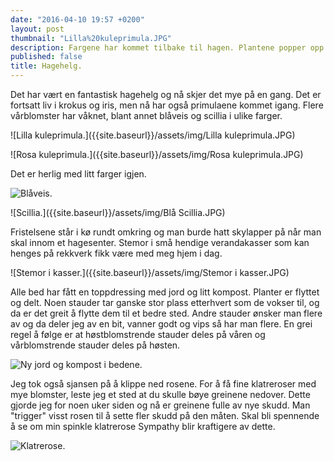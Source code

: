 ```yaml
---
date: "2016-04-10 19:57 +0200"
layout: post
thumbnail: "Lilla%20kuleprimula.JPG"
description: Fargene har kommet tilbake til hagen. Plantene popper opp av jorda og det skjer noe fra dag til dag.
published: false
title: Hagehelg.
---
```



Det har vært en fantastisk hagehelg og nå skjer det mye på en gang. Det er fortsatt liv i krokus og iris, men nå har også primulaene kommet igang. Flere vårblomster har våknet, blant annet blåveis og scillia i ulike farger. 

![Lilla kuleprimula.]({{site.baseurl}}/assets/img/Lilla kuleprimula.JPG)

![Rosa kuleprimula.]({{site.baseurl}}/assets/img/Rosa kuleprimula.JPG)

<!--more-->

Det er herlig med litt farger igjen.

![Blåveis.]({{site.baseurl}}/assets/img/Blåveis.JPG)

![Scillia.]({{site.baseurl}}/assets/img/Blå Scillia.JPG)

Fristelsene står i kø rundt omkring og man burde hatt skylapper på når man skal innom et hagesenter. Stemor i små hendige verandakasser som kan henges på rekkverk fikk være med meg hjem i dag. 

![Stemor i kasser.]({{site.baseurl}}/assets/img/Stemor i kasser.JPG)

Alle bed har fått en toppdressing med jord og litt kompost. Planter er flyttet og delt. Noen stauder tar ganske stor plass etterhvert som de vokser til, og da er det greit å flytte dem til et bedre sted. Andre stauder ønsker man flere av og da deler jeg av en bit, vanner godt og vips så har man flere. En grei regel å følge er at høstblomstrende stauder deles på våren og vårblomstrende stauder deles på høsten.

![Ny jord og kompost i bedene.]({{site.baseurl}}/assets/img/Farger.JPG)

Jeg tok også sjansen på å klippe ned rosene. For å få fine klatreroser med mye blomster, leste jeg et sted at du skulle bøye greinene nedover. Dette gjorde jeg for noen uker siden og nå er greinene fulle av nye skudd. Man "trigger" visst rosen til å sette fler skudd på den måten. Skal bli spennende å se om min spinkle klatrerose Sympathy blir kraftigere av dette. 

![Klatrerose.]({{site.baseurl}}/assets/img/Klatrerose.JPG)




